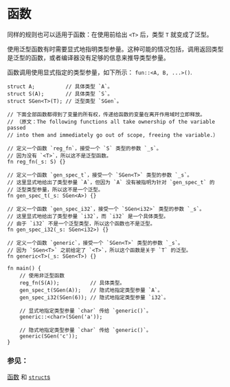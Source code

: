 # 函数

同样的规则也可以适用于函数：在使用前给出 `<T>` 后，类型 `T` 就变成了泛型。

使用泛型函数有时需要显式地指明类型参量。这种可能的情况包括，调用返回类型是泛型的函数，或者编译器没有足够的信息来推导类型参量。

函数调用使用显式指定的类型参量，如下所示：
`fun::<A, B, ...>()`.

```rust,editable
struct A;          // 具体类型 `A`。
struct S(A);       // 具体类型 `S`。
struct SGen<T>(T); // 泛型类型 `SGen`。

// 下面全部函数都得到了变量的所有权，传递给函数的变量在离开作用域时立即释放。
// （原文：The following functions all take ownership of the variable passed
// into them and immediately go out of scope, freeing the variable.）

// 定义一个函数 `reg_fn`，接受一个 `S` 类型的参数 `_s`。
// 因为没有 `<T>`，所以这不是泛型函数。
fn reg_fn(_s: S) {}

// 定义一个函数 `gen_spec_t`，接受一个 `SGen<T>` 类型的参数 `_s`。
// 这里显式地给出了类型参量 `A`，但因为 `A` 没有被指明为针对 `gen_spec_t` 的
// 泛型类型参量，所以这不是一个泛型。
fn gen_spec_t(_s: SGen<A>) {}

// 定义一个函数 `gen_spec_i32`，接受一个 `SGen<i32>` 类型的参数 `_s`。
// 这里显式地给出了类型参量 `i32`，而 `i32` 是一个具体类型。
// 由于 `i32` 不是一个泛型类型，所以这个函数也不是泛型。
fn gen_spec_i32(_s: SGen<i32>) {}

// 定义一个函数 `generic`，接受一个 `SGen<T>` 类型的参数 `_s`。
// 因为 `SGen<T>` 之前给定了 `<T>`，所以这个函数是关于 `T` 的泛型。
fn generic<T>(_s: SGen<T>) {}

fn main() {
    // 使用非泛型函数
    reg_fn(S(A));          // 具体类型。
    gen_spec_t(SGen(A));   // 隐式地指定类型参量 `A`。
    gen_spec_i32(SGen(6)); // 隐式地指定类型参量 `i32`。

    // 显式地指定类型参量 `char` 传给 `generic()`。
    generic::<char>(SGen('a'));

    // 隐式地指定类型参量 `char` 传给 `generic()`。
    generic(SGen('c'));
}
```

### 参见：

[函数][fn] 和 [`struct`s][structs]

[fn]: ../fn.html
[structs]: ../custom_types/structs.html

